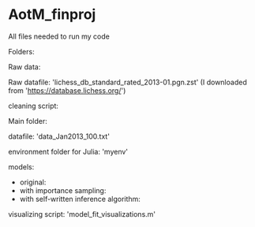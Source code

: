 # AotM_finproj
All files needed to run my code

Folders:

  Raw data:
  
  Raw datafile: 'lichess_db_standard_rated_2013-01.pgn.zst' (I downloaded from 'https://database.lichess.org/')  
  
  cleaning script:
  
  Main folder:
  
  datafile: 'data_Jan2013_100.txt'

  environment folder for Julia: 'myenv'

  models: 
  - original:
  - with importance sampling:
  - with self-written inference algorithm:

  visualizing script: 'model_fit_visualizations.m'

